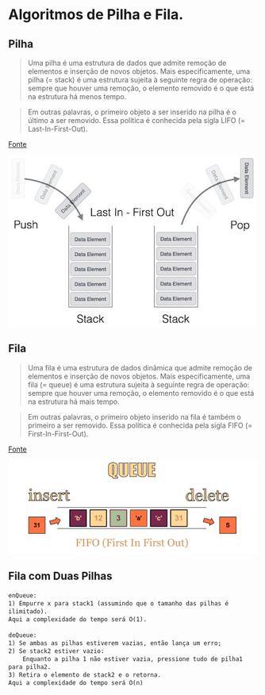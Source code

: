 # Algoritmos de Pilha e Fila.

## Pilha

> Uma pilha é uma estrutura de dados que admite remoção de elementos e inserção de novos objetos.  Mais especificamente, 
uma  pilha (= stack)  é uma estrutura sujeita à seguinte regra de operação:  sempre que houver uma remoção, o elemento 
removido é o que está na estrutura há menos tempo.

> Em outras palavras, o primeiro objeto a ser inserido na pilha é o último a ser removido. Essa política é conhecida pela 
sigla LIFO (= Last-In-First-Out).

[Fonte](https://www.ime.usp.br/~pf/algoritmos/aulas/pilha.html)

![Pilha](stack.jpg)

## Fila

> Uma fila é uma estrutura de dados dinâmica que admite remoção de elementos e inserção de novos objetos.  Mais especificamente, uma  fila  (= queue)  é uma estrutura sujeita à seguinte regra de operação:  sempre que houver uma remoção,
o elemento removido é o que está na estrutura há mais tempo.

> Em outras palavras, o primeiro objeto inserido na fila é também o primeiro a ser removido. Essa política é conhecida pela sigla FIFO (= First-In-First-Out).

[Fonte](https://www.ime.usp.br/~pf/algoritmos/aulas/fila.html)

![Fila](queue.png)

## Fila com Duas Pilhas 

```
enQueue:
1) Empurre x para stack1 (assumindo que o tamanho das pilhas é ilimitado).
Aqui a complexidade do tempo será O(1).

deQueue:
1) Se ambas as pilhas estiverem vazias, então lança um erro;
2) Se stack2 estiver vazio:
    Enquanto a pilha 1 não estiver vazia, pressione tudo de pilha1 para pilha2.
3) Retira o elemento de stack2 e o retorna.
Aqui a complexidade do tempo será O(n)